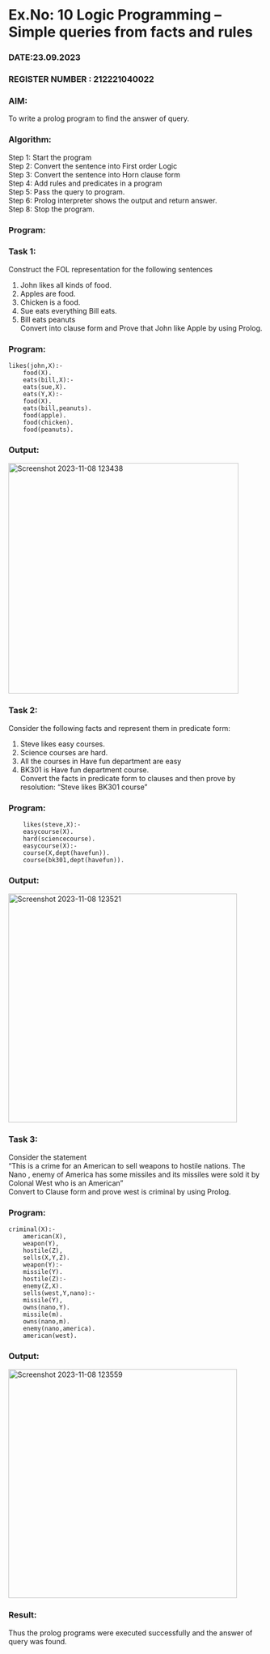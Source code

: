 # Ex.No: 10  Logic Programming –  Simple queries from facts and rules
### DATE:23.09.2023                                                                           
### REGISTER NUMBER : 212221040022
### AIM: 
To write a prolog program to find the answer of query. 
###  Algorithm:
 Step 1: Start the program <br> 
 Step 2: Convert the sentence into First order Logic  <br> 
 Step 3:  Convert the sentence into Horn clause form  <br> 
 Step 4: Add rules and predicates in a program   <br> 
 Step 5:  Pass the query to program. <br> 
 Step 6: Prolog interpreter shows the output and return answer. <br> 
 Step 8:  Stop the program.
### Program:
### Task 1:
Construct the FOL representation for the following sentences <br> 
1.	John likes all kinds of food.  <br> 
2.	Apples are food.  <br> 
3.	Chicken is a food.  <br> 
4.	Sue eats everything Bill eats. <br> 
5.	 Bill eats peanuts  <br> 
   Convert into clause form and Prove that John like Apple by using Prolog. <br> 
### Program:
```
likes(john,X):- 
	food(X). 
	eats(bill,X):- 
	eats(sue,X). 
	eats(Y,X):- 
	food(X). 
	eats(bill,peanuts). 
	food(apple). 
	food(chicken). 
	food(peanuts).
```
### Output:
<img width="455" alt="Screenshot 2023-11-08 123438" src="https://github.com/21005291/AI_Lab_2023-24/assets/112933167/3bf4869b-68f8-49f0-8655-6a3fd1ecf39a">



### Task 2:
Consider the following facts and represent them in predicate form: <br>              
1.	Steve likes easy courses. <br> 
2.	Science courses are hard. <br> 
3. All the courses in Have fun department are easy <br> 
4. BK301 is Have fun department course.<br> 
Convert the facts in predicate form to clauses and then prove by resolution: “Steve likes BK301 course”<br> 

### Program:
```
	likes(steve,X):- 
	easycourse(X). 
	hard(sciencecourse). 
	easycourse(X):- 
	course(X,dept(havefun)). 
	course(bk301,dept(havefun)).
```
### Output:
<img width="452" alt="Screenshot 2023-11-08 123521" src="https://github.com/21005291/AI_Lab_2023-24/assets/112933167/d37db8e6-723f-486d-ab80-3b87ba1321d2">


### Task 3:
Consider the statement <br> 
“This is a crime for an American to sell weapons to hostile nations. The Nano , enemy of America has some missiles and its missiles were sold it by Colonal West who is an American” <br> 
Convert to Clause form and prove west is criminal by using Prolog.<br> 
### Program:
```
criminal(X):- 
	american(X), 
	weapon(Y), 
	hostile(Z), 
	sells(X,Y,Z). 
	weapon(Y):- 
	missile(Y). 
	hostile(Z):- 
	enemy(Z,X). 
	sells(west,Y,nano):- 
	missile(Y), 
	owns(nano,Y). 
	missile(m). 
	owns(nano,m). 
	enemy(nano,america). 
	american(west).
```
### Output:
<img width="452" alt="Screenshot 2023-11-08 123559" src="https://github.com/21005291/AI_Lab_2023-24/assets/112933167/9f81212a-be2a-4915-b2d9-161748e81662">


### Result:
Thus the prolog programs were executed successfully and the answer of query was found.
